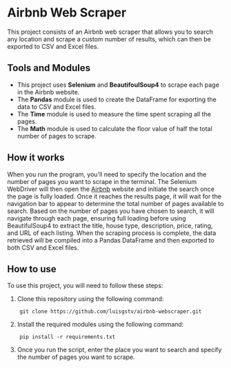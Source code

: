 # Airbnb Web Scraper

This project consists of an Airbnb web scraper that allows you to search any location and scrape a custom number of results, which can then be exported to CSV and Excel files.

## Tools and Modules

- This project uses **Selenium** and **BeautifoulSoup4** to scrape each page in the Airbnb website.
- The **Pandas** module is used to create the DataFrame for exporting the data to CSV and Excel files.
- The **Time** module is used to measure the time spent scraping all the pages.
- The **Math** module is used to calculate the floor value of half the total number of pages to scrape.

## How it works

When you run the program, you'll need to specify the location and the number of pages you want to scrape in the terminal. The Selenium WebDriver will then open the [Airbnb](https://www.airbnb.com) website and initiate the search once the page is fully loaded. Once it reaches the results page, it will wait for the navigation bar to appear to determine the total number of pages available to search. Based on the number of pages you have chosen to search, it will navigate through each page, ensuring full loading before using BeautifulSoup4 to extract the title, house type, description, price, rating, and URL of each listing. When the scraping process is complete, the data retrieved will be compiled into a Pandas DataFrame and then exported to both CSV and Excel files.

## How to use

To use this project, you will need to follow these steps:

1. Clone this repository using the following command:

```
    git clone https://github.com/luisgstv/airbnb-webscraper.git
```

2. Install the required modules using the following command:

```
    pip install -r requirements.txt
```

3. Once you run the script, enter the place you want to search and specify the number of pages you want to scrape.
